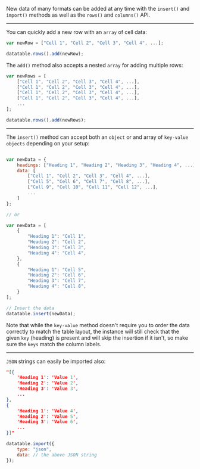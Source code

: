New data of many formats can be added at any time with the `insert()` and `import()` methods as well as the `rows()` and `columns()` API.

---

You can quickly add a new row with an `array` of cell data:

```javascript
var newRow = ["Cell 1", "Cell 2", "Cell 3", "Cell 4", ...];

datatable.rows().add(newRow);
```

The `add()` method also accepts a nested `array` for adding multiple rows:
```javascript
var newRows = [
    ["Cell 1", "Cell 2", "Cell 3", "Cell 4", ...],
    ["Cell 1", "Cell 2", "Cell 3", "Cell 4", ...],
    ["Cell 1", "Cell 2", "Cell 3", "Cell 4", ...],
    ["Cell 1", "Cell 2", "Cell 3", "Cell 4", ...],
    ...
];

datatable.rows().add(newRows);
```
---

The `insert()` method can accept both an `object` or and array of `key-value objects` depending on your setup:

```javascript

var newData = {
    headings: ["Heading 1", "Heading 2", "Heading 3", "Heading 4", ...],
    data: [
        ["Cell 1", "Cell 2", "Cell 3", "Cell 4", ...],
        ["Cell 5", "Cell 6", "Cell 7", "Cell 8", ...],
        ["Cell 9", "Cell 10", "Cell 11", "Cell 12", ...],
        ...
    ]
};

// or 

var newData = [
    {
        "Heading 1": "Cell 1",
        "Heading 2": "Cell 2",
        "Heading 3": "Cell 3",
        "Heading 4": "Cell 4",
    },
    {
        "Heading 1": "Cell 5",
        "Heading 2": "Cell 6",
        "Heading 3": "Cell 7",
        "Heading 4": "Cell 8",
    }
];

// Insert the data
datatable.insert(newData);

```

Note that while the `key-value` method doesn't require you to order the data correctly to match the table layout, the instance will still check that the given `key` (heading) is present and will skip the insertion if it isn't, so make sure the `keys` match the column labels.

---

`JSON` strings can easily be imported also:

```json
"[{
    'Heading 1': 'Value 1',
    'Heading 2': 'Value 2',
    'Heading 3': 'Value 3',
    ...
},
{
    'Heading 1': 'Value 4',
    'Heading 2': 'Value 5',
    'Heading 3': 'Value 6',
    ...
}]"
```

```javascript
datatable.import({
    type: "json",
    data: // the above JSON string
});
```